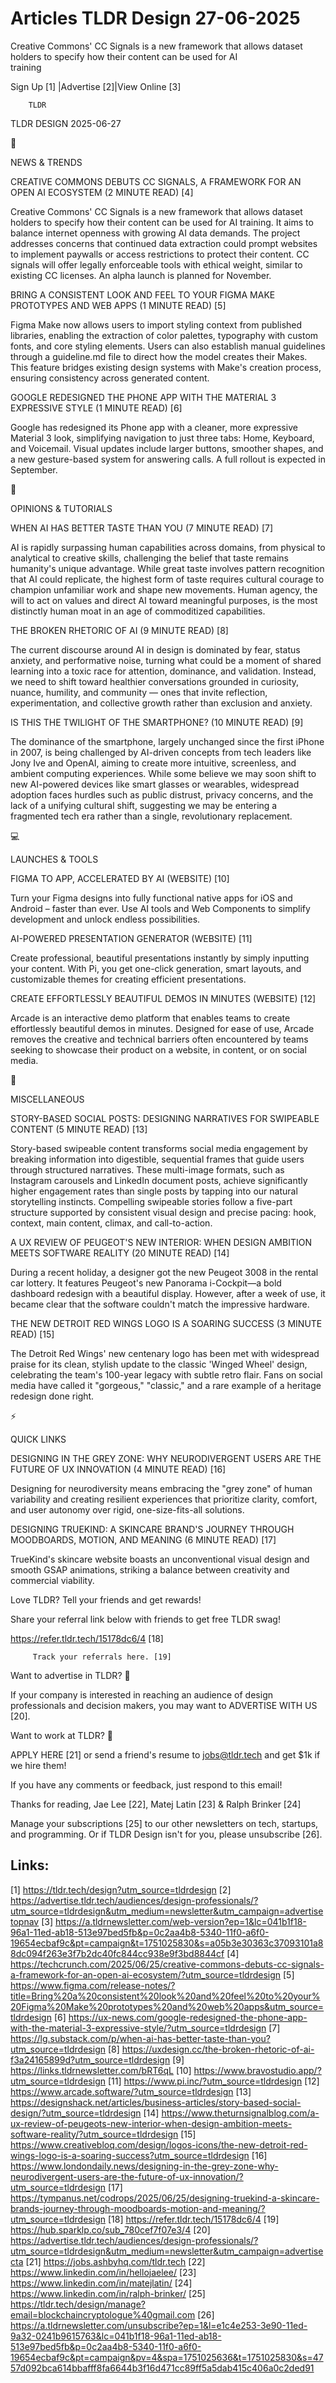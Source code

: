 # Articles TLDR Design 27-06-2025

Creative Commons' CC Signals is a new framework that allows dataset
holders to specify how their content can be used for AI
training ‌ ‌ ‌ ‌ ‌ ‌ ‌ ‌ ‌ ‌ ‌ ‌ ‌ ‌ ‌ ‌ ‌ ‌ ‌ ‌ ‌ ‌ ‌ ‌ ‌ ‌  ‌ ‌ ‌ ‌ ‌ ‌ ‌ ‌ ‌ ‌ ‌ ‌ ‌ ‌ ‌ ‌ ‌ ‌ ‌ ‌ ‌ ‌ ‌ ‌ ‌ ‌ 


 Sign Up [1] |Advertise [2]|View Online [3] 

		TLDR 

TLDR DESIGN 2025-06-27

📱 

NEWS & TRENDS

 CREATIVE COMMONS DEBUTS CC SIGNALS, A FRAMEWORK FOR AN OPEN AI
ECOSYSTEM (2 MINUTE READ) [4] 

 Creative Commons' CC Signals is a new framework that allows dataset
holders to specify how their content can be used for AI training. It
aims to balance internet openness with growing AI data demands. The
project addresses concerns that continued data extraction could prompt
websites to implement paywalls or access restrictions to protect their
content. CC signals will offer legally enforceable tools with ethical
weight, similar to existing CC licenses. An alpha launch is planned
for November. 

 BRING A CONSISTENT LOOK AND FEEL TO YOUR FIGMA MAKE PROTOTYPES AND
WEB APPS (1 MINUTE READ) [5] 

 Figma Make now allows users to import styling context from published
libraries, enabling the extraction of color palettes, typography with
custom fonts, and core styling elements. Users can also establish
manual guidelines through a guideline.md file to direct how the model
creates their Makes. This feature bridges existing design systems with
Make's creation process, ensuring consistency across generated
content. 

 GOOGLE REDESIGNED THE PHONE APP WITH THE MATERIAL 3 EXPRESSIVE STYLE
(1 MINUTE READ) [6] 

 Google has redesigned its Phone app with a cleaner, more expressive
Material 3 look, simplifying navigation to just three tabs: Home,
Keyboard, and Voicemail. Visual updates include larger buttons,
smoother shapes, and a new gesture-based system for answering calls. A
full rollout is expected in September. 

🚀 

OPINIONS & TUTORIALS

 WHEN AI HAS BETTER TASTE THAN YOU (7 MINUTE READ) [7] 

 AI is rapidly surpassing human capabilities across domains, from
physical to analytical to creative skills, challenging the belief that
taste remains humanity's unique advantage. While great taste involves
pattern recognition that AI could replicate, the highest form of taste
requires cultural courage to champion unfamiliar work and shape new
movements. Human agency, the will to act on values and direct AI
toward meaningful purposes, is the most distinctly human moat in an
age of commoditized capabilities. 

 THE BROKEN RHETORIC OF AI (9 MINUTE READ) [8] 

 The current discourse around AI in design is dominated by fear,
status anxiety, and performative noise, turning what could be a moment
of shared learning into a toxic race for attention, dominance, and
validation. Instead, we need to shift toward healthier conversations
grounded in curiosity, nuance, humility, and community — ones that
invite reflection, experimentation, and collective growth rather than
exclusion and anxiety. 

 IS THIS THE TWILIGHT OF THE SMARTPHONE? (10 MINUTE READ) [9] 

 The dominance of the smartphone, largely unchanged since the first
iPhone in 2007, is being challenged by AI-driven concepts from tech
leaders like Jony Ive and OpenAI, aiming to create more intuitive,
screenless, and ambient computing experiences. While some believe we
may soon shift to new AI-powered devices like smart glasses or
wearables, widespread adoption faces hurdles such as public distrust,
privacy concerns, and the lack of a unifying cultural shift,
suggesting we may be entering a fragmented tech era rather than a
single, revolutionary replacement. 

💻 

LAUNCHES & TOOLS

 FIGMA TO APP, ACCELERATED BY AI (WEBSITE) [10] 

 Turn your Figma designs into fully functional native apps for iOS and
Android – faster than ever. Use AI tools and Web Components to
simplify development and unlock endless possibilities. 

 AI-POWERED PRESENTATION GENERATOR (WEBSITE) [11] 

 Create professional, beautiful presentations instantly by simply
inputting your content. With Pi, you get one-click generation, smart
layouts, and customizable themes for creating efficient presentations.


 CREATE EFFORTLESSLY BEAUTIFUL DEMOS IN MINUTES (WEBSITE) [12] 

 Arcade is an interactive demo platform that enables teams to create
effortlessly beautiful demos in minutes. Designed for ease of use,
Arcade removes the creative and technical barriers often encountered
by teams seeking to showcase their product on a website, in content,
or on social media. 

🎁 

MISCELLANEOUS

 STORY-BASED SOCIAL POSTS: DESIGNING NARRATIVES FOR SWIPEABLE CONTENT
(5 MINUTE READ) [13] 

 Story-based swipeable content transforms social media engagement by
breaking information into digestible, sequential frames that guide
users through structured narratives. These multi-image formats, such
as Instagram carousels and LinkedIn document posts, achieve
significantly higher engagement rates than single posts by tapping
into our natural storytelling instincts. Compelling swipeable stories
follow a five-part structure supported by consistent visual design and
precise pacing: hook, context, main content, climax, and
call-to-action. 

 A UX REVIEW OF PEUGEOT'S NEW INTERIOR: WHEN DESIGN AMBITION MEETS
SOFTWARE REALITY (20 MINUTE READ) [14] 

 During a recent holiday, a designer got the new Peugeot 3008 in the
rental car lottery. It features Peugeot's new Panorama i-Cockpit—a
bold dashboard redesign with a beautiful display. However, after a
week of use, it became clear that the software couldn't match the
impressive hardware. 

 THE NEW DETROIT RED WINGS LOGO IS A SOARING SUCCESS (3 MINUTE READ)
[15] 

 The Detroit Red Wings' new centenary logo has been met with
widespread praise for its clean, stylish update to the classic 'Winged
Wheel' design, celebrating the team's 100-year legacy with subtle
retro flair. Fans on social media have called it "gorgeous,"
"classic," and a rare example of a heritage redesign done right. 

⚡ 

QUICK LINKS

 DESIGNING IN THE GREY ZONE: WHY NEURODIVERGENT USERS ARE THE FUTURE
OF UX INNOVATION (4 MINUTE READ) [16] 

 Designing for neurodiversity means embracing the "grey zone" of human
variability and creating resilient experiences that prioritize
clarity, comfort, and user autonomy over rigid, one-size-fits-all
solutions. 

 DESIGNING TRUEKIND: A SKINCARE BRAND'S JOURNEY THROUGH MOODBOARDS,
MOTION, AND MEANING (6 MINUTE READ) [17] 

 TrueKind's skincare website boasts an unconventional visual design
and smooth GSAP animations, striking a balance between creativity and
commercial viability. 

Love TLDR? Tell your friends and get rewards!

 Share your referral link below with friends to get free TLDR swag! 

 https://refer.tldr.tech/15178dc6/4 [18] 

		 Track your referrals here. [19] 

Want to advertise in TLDR? 📰

 If your company is interested in reaching an audience of design
professionals and decision makers, you may want to ADVERTISE WITH US
[20]. 

Want to work at TLDR? 💼

 APPLY HERE [21] or send a friend's resume to jobs@tldr.tech and get
$1k if we hire them! 

 If you have any comments or feedback, just respond to this email! 

Thanks for reading, 
Jae Lee [22], Matej Latin [23] & Ralph Brinker [24] 

 Manage your subscriptions [25] to our other newsletters on tech,
startups, and programming. Or if TLDR Design isn't for you, please
unsubscribe [26]. 

 

Links:
------
[1] https://tldr.tech/design?utm_source=tldrdesign
[2] https://advertise.tldr.tech/audiences/design-professionals/?utm_source=tldrdesign&utm_medium=newsletter&utm_campaign=advertisetopnav
[3] https://a.tldrnewsletter.com/web-version?ep=1&lc=041b1f18-96a1-11ed-ab18-513e97bed5fb&p=0c2aa4b8-5340-11f0-a6f0-19654ecbaf9c&pt=campaign&t=1751025830&s=a05b3e30363c37093101a88dc094f263e3f7b2dc40fc844cc938e9f3bd8844cf
[4] https://techcrunch.com/2025/06/25/creative-commons-debuts-cc-signals-a-framework-for-an-open-ai-ecosystem/?utm_source=tldrdesign
[5] https://www.figma.com/release-notes/?title=Bring%20a%20consistent%20look%20and%20feel%20to%20your%20Figma%20Make%20prototypes%20and%20web%20apps&utm_source=tldrdesign
[6] https://ux-news.com/google-redesigned-the-phone-app-with-the-material-3-expressive-style/?utm_source=tldrdesign
[7] https://lg.substack.com/p/when-ai-has-better-taste-than-you?utm_source=tldrdesign
[8] https://uxdesign.cc/the-broken-rhetoric-of-ai-f3a24165899d?utm_source=tldrdesign
[9] https://links.tldrnewsletter.com/bRT6qL
[10] https://www.bravostudio.app/?utm_source=tldrdesign
[11] https://www.pi.inc/?utm_source=tldrdesign
[12] https://www.arcade.software/?utm_source=tldrdesign
[13] https://designshack.net/articles/business-articles/story-based-social-design/?utm_source=tldrdesign
[14] https://www.theturnsignalblog.com/a-ux-review-of-peugeots-new-interior-when-design-ambition-meets-software-reality/?utm_source=tldrdesign
[15] https://www.creativebloq.com/design/logos-icons/the-new-detroit-red-wings-logo-is-a-soaring-success?utm_source=tldrdesign
[16] https://www.londondaily.news/designing-in-the-grey-zone-why-neurodivergent-users-are-the-future-of-ux-innovation/?utm_source=tldrdesign
[17] https://tympanus.net/codrops/2025/06/25/designing-truekind-a-skincare-brands-journey-through-moodboards-motion-and-meaning/?utm_source=tldrdesign
[18] https://refer.tldr.tech/15178dc6/4
[19] https://hub.sparklp.co/sub_780cef7f07e3/4
[20] https://advertise.tldr.tech/audiences/design-professionals/?utm_source=tldrdesign&utm_medium=newsletter&utm_campaign=advertisecta
[21] https://jobs.ashbyhq.com/tldr.tech
[22] https://www.linkedin.com/in/hellojaelee/
[23] https://www.linkedin.com/in/matejlatin/
[24] https://www.linkedin.com/in/ralph-brinker/
[25] https://tldr.tech/design/manage?email=blockchaincryptologue%40gmail.com
[26] https://a.tldrnewsletter.com/unsubscribe?ep=1&l=e1c4e253-3e90-11ed-9a32-0241b9615763&lc=041b1f18-96a1-11ed-ab18-513e97bed5fb&p=0c2aa4b8-5340-11f0-a6f0-19654ecbaf9c&pt=campaign&pv=4&spa=1751025636&t=1751025830&s=4757d092bca614bbafff8fa6644b3f16d471cc89ff5a5dab415c406a0c2ded91